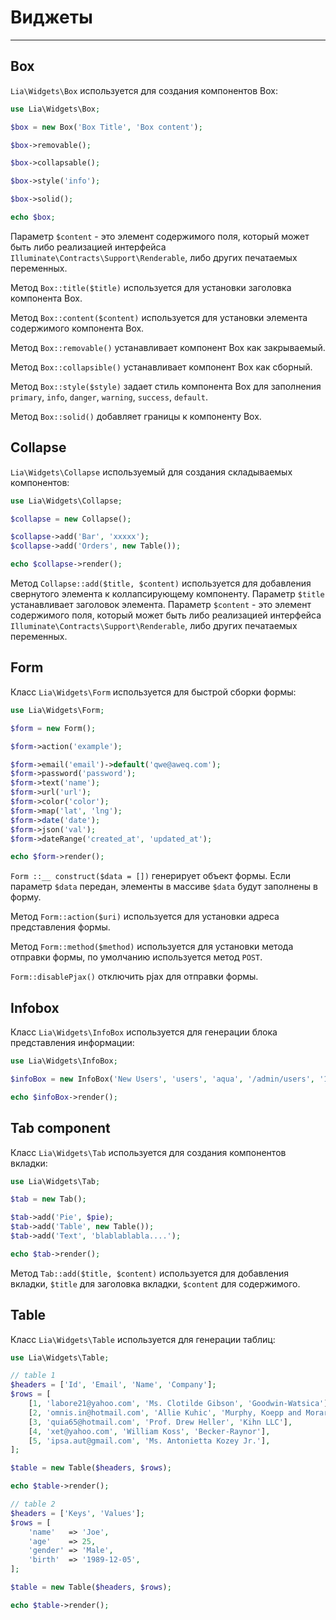 # Виджеты #
------------

Box
------------
`Lia\Widgets\Box` используется для создания компонентов Box:
```php
use Lia\Widgets\Box;

$box = new Box('Box Title', 'Box content');

$box->removable();

$box->collapsable();

$box->style('info');

$box->solid();

echo $box;
```
Параметр `$content` - это элемент содержимого поля, который может быть либо реализацией интерфейса `Illuminate\Contracts\Support\Renderable`, либо других печатаемых переменных.

Метод `Box::title($title)` используется для установки заголовка компонента Box.

Метод `Box::content($content)` используется для установки элемента содержимого компонента Box.

Метод `Box::removable()` устанавливает компонент Box как закрываемый.

Метод `Box::collapsible()` устанавливает компонент Box как сборный.

Метод `Box::style($style)` задает стиль компонента Box для заполнения `primary`, `info`, `danger`, `warning`, `success`, `default`.

Метод `Box::solid()` добавляет границы к компоненту Box.

Collapse
------------
`Lia\Widgets\Collapse` используемый для создания складываемых компонентов:
```php
use Lia\Widgets\Collapse;

$collapse = new Collapse();

$collapse->add('Bar', 'xxxxx');
$collapse->add('Orders', new Table());

echo $collapse->render();
```
Метод `Collapse::add($title, $content)` используется для добавления свернутого элемента к коллапсирующему компоненту. Параметр `$title` устанавливает заголовок элемента. Параметр `$content` - это элемент содержимого поля, который может быть либо реализацией интерфейса `Illuminate\Contracts\Support\Renderable`, либо других печатаемых переменных.

Form
------------
Класс `Lia\Widgets\Form` используется для быстрой сборки формы:
```php
use Lia\Widgets\Form;

$form = new Form();

$form->action('example');

$form->email('email')->default('qwe@aweq.com');
$form->password('password');
$form->text('name');
$form->url('url');
$form->color('color');
$form->map('lat', 'lng');
$form->date('date');
$form->json('val');
$form->dateRange('created_at', 'updated_at');

echo $form->render();
```
`Form ::__ construct($data = [])` генерирует объект формы. Если параметр `$data` передан, элементы в массиве `$data` будут заполнены в форму.

Метод `Form::action($uri)` используется для установки адреса представления формы.

Метод `Form::method($method)` используется для установки метода отправки формы, по умолчанию используется метод `POST`.

`Form::disablePjax()` отключить pjax для отправки формы.

Infobox
------------
Класс `Lia\Widgets\InfoBox` используется для генерации блока представления информации:
```php
use Lia\Widgets\InfoBox;

$infoBox = new InfoBox('New Users', 'users', 'aqua', '/admin/users', '1024');

echo $infoBox->render();
```

Tab component
------------
Класс `Lia\Widgets\Tab` используется для создания компонентов вкладки:
```php
use Lia\Widgets\Tab;

$tab = new Tab();

$tab->add('Pie', $pie);
$tab->add('Table', new Table());
$tab->add('Text', 'blablablabla....');

echo $tab->render();
```
Метод `Tab::add($title, $content)` используется для добавления вкладки, `$title` для заголовка вкладки, `$content` для содержимого.

Table
------------
Класс `Lia\Widgets\Table` используется для генерации таблиц:
```php
use Lia\Widgets\Table;

// table 1
$headers = ['Id', 'Email', 'Name', 'Company'];
$rows = [
    [1, 'labore21@yahoo.com', 'Ms. Clotilde Gibson', 'Goodwin-Watsica'],
    [2, 'omnis.in@hotmail.com', 'Allie Kuhic', 'Murphy, Koepp and Morar'],
    [3, 'quia65@hotmail.com', 'Prof. Drew Heller', 'Kihn LLC'],
    [4, 'xet@yahoo.com', 'William Koss', 'Becker-Raynor'],
    [5, 'ipsa.aut@gmail.com', 'Ms. Antonietta Kozey Jr.'],
];

$table = new Table($headers, $rows);

echo $table->render();

// table 2
$headers = ['Keys', 'Values'];
$rows = [
    'name'   => 'Joe',
    'age'    => 25,
    'gender' => 'Male',
    'birth'  => '1989-12-05',
];

$table = new Table($headers, $rows);

echo $table->render();
```